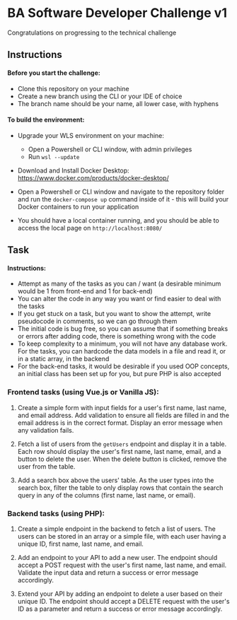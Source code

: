 # BA Software Developer Challenge v1

Congratulations on progressing to the technical challenge

## Instructions
#### Before you start the challenge:
* Clone this repository on your machine
* Create a new branch using the CLI or your IDE of choice
* The branch name should be your name, all lower case, with hyphens
#### To build the environment:
* Upgrade your WLS environment on your machine:
  * Open a Powershell or CLI window, with admin privileges
  * Run `wsl --update`
  
* Download and Install Docker Desktop: https://www.docker.com/products/docker-desktop/
* Open a Powershell or CLI window and navigate to the repository folder and run the `docker-compose up` command inside of it - this will build your Docker containers to run your application
* You should have a local container running, and you should be able to access the local page on `http://localhost:8080/`

## Task

#### Instructions:

* Attempt as many of the tasks as you can / want (a desirable minimum would be 1 from front-end and 1 for back-end)
* You can alter the code in any way you want or find easier to deal with the tasks
* If you get stuck on a task, but you want to show the attempt, write pseudocode in comments, so we can go through them
* The initial code is bug free, so you can assume that if something breaks or errors after adding code, there is something wrong with the code
* To keep complexity to a minimum, you will not have any database work. For the tasks, you can hardcode the data models in a file and read it, or in a static array, in the backend
* For the back-end tasks, it would be desirable if you used OOP concepts, an initial class has been set up for you, but pure PHP is also accepted

### Frontend tasks (using Vue.js or Vanilla JS):

1. Create a simple form with input fields for a user's first name, last name, and email address. Add validation to ensure all fields are filled in and the email address is in the correct format. Display an error message when any validation fails.

2. Fetch a list of users from the `getUsers` endpoint and display it in a table. Each row should display the user's first name, last name, email, and a button to delete the user. When the delete button is clicked, remove the user from the table.

3. Add a search box above the users' table. As the user types into the search box, filter the table to only display rows that contain the search query in any of the columns (first name, last name, or email).

### Backend tasks (using PHP):

1. Create a simple endpoint in the backend to fetch a list of users. The users can be stored in an array or a simple file, with each user having a unique ID, first name, last name, and email.

2. Add an endpoint to your API to add a new user. The endpoint should accept a POST request with the user's first name, last name, and email. Validate the input data and return a success or error message accordingly.

3. Extend your API by adding an endpoint to delete a user based on their unique ID. The endpoint should accept a DELETE request with the user's ID as a parameter and return a success or error message accordingly.
